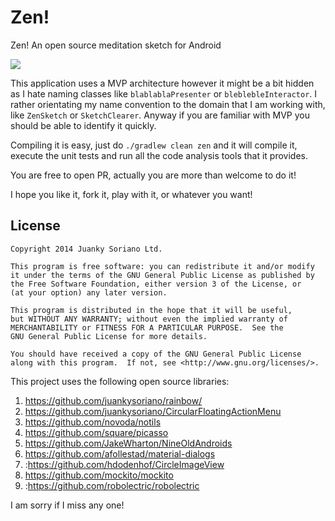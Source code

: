 # Zen!
Zen! An open source meditation sketch for Android

![](http://media.virbcdn.com/cdn_images/resize_1600x1600/92/d65d52c322f4a89a-zen-screenshot.png)

This application uses a MVP architecture however it might be a bit hidden as I hate naming classes like `blablablaPresenter` or `bleblebleInteractor`. I rather orientating my name convention to the domain that I am working with, like `ZenSketch` or `SketchClearer`. Anyway if you are familiar with MVP you should be able to identify it quickly.

Compiling it is easy, just do `./gradlew clean zen` and it will compile it, execute the unit tests and run all the code analysis tools that it provides.

You are free to open PR, actually you are more than welcome to do it!

I hope you like it, fork it, play with it, or whatever you want!


License
--------

    Copyright 2014 Juanky Soriano Ltd.

    This program is free software: you can redistribute it and/or modify
    it under the terms of the GNU General Public License as published by
    the Free Software Foundation, either version 3 of the License, or
    (at your option) any later version.

    This program is distributed in the hope that it will be useful,
    but WITHOUT ANY WARRANTY; without even the implied warranty of
    MERCHANTABILITY or FITNESS FOR A PARTICULAR PURPOSE.  See the
    GNU General Public License for more details.

    You should have received a copy of the GNU General Public License
    along with this program.  If not, see <http://www.gnu.org/licenses/>.

This project uses the following open source libraries:

1. https://github.com/juankysoriano/rainbow/
2. https://github.com/juankysoriano/CircularFloatingActionMenu
3. https://github.com/novoda/notils
4. https://github.com/square/picasso
5. https://github.com/JakeWharton/NineOldAndroids
6. https://github.com/afollestad/material-dialogs
7. :https://github.com/hdodenhof/CircleImageView
8. https://github.com/mockito/mockito
9. :https://github.com/robolectric/robolectric

I am sorry if I miss any one!
